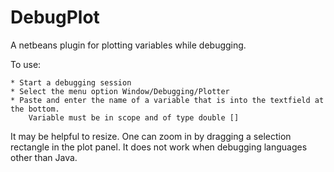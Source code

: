 DebugPlot
=========

A netbeans plugin for plotting variables while debugging.

To use:

	* Start a debugging session
	* Select the menu option Window/Debugging/Plotter
	* Paste and enter the name of a variable that is into the textfield at the bottom.
		Variable must be in scope and of type double []
	
It may be helpful to resize. 
One can zoom in by dragging a selection rectangle in the plot panel.
It does not work when debugging languages other than Java.

